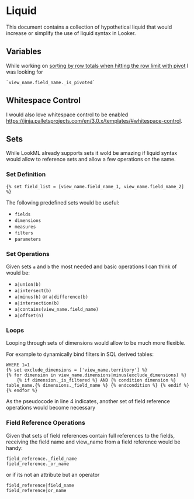 # Liquid

This document contains a collection of hypothetical liquid that would increase or simplify the use of liquid syntax in Looker.

## Variables

While working on [sorting by row totals when hitting the row limit with pivot](/product_sales/sort_by_row_totals.md) I was looking for 

    `view_name.field_name._is_pivoted`


## Whitespace Control

I would also love whitespace control to be enabled https://jinja.palletsprojects.com/en/3.0.x/templates/#whitespace-control.
 

## Sets

While LookML already supports sets it wold be amazing if liquid syntax would allow to reference sets and allow a few operations on the same.


### Set Definition

    {% set field_list = [view_name.field_name_1, view_name.field_name_2] %}

The following predefined sets would be useful:

- `fields`
- `dimensions`
- `measures`
- `filters`
- `parameters`


### Set Operations

Given sets `a` and `b` the most needed and basic operations I can think of would be:

- `a|union(b)`
- `a|intersect(b)`
- `a|minus(b)` or `a|difference(b)`
- `a|intersection(b)`
- `a|contains(view_name.field_name)`
- `a|offset(n)`


### Loops 

Looping through sets of dimensions would allow to be much more flexible. 

For example to dynamically bind filters in SQL derived tables:

```lkml
WHERE 1=1
{% set exclude_dimensions = ['view_name.territory'] %}
{% for dimension in view_name.dimensions|minus(exclude_dimensions) %}
    {% if dimension._is_filtered %} AND {% condition dimension %} table_name.{% dimensions._field_name %} {% endcondition %} {% endif %}   
{% endfor %}
```
 
As the pseudocode in line 4 indicates, another set of field reference operations would become necessary


### Field Reference Operations

Given that sets of field references contain full references to the fields, receiving the field name and view_name from a field reference would be handy:

    field_reference._field_name
    field_reference._or_name

or if its not an attribute but an operator

    field_reference|field_name
    field_reference|or_name


 


